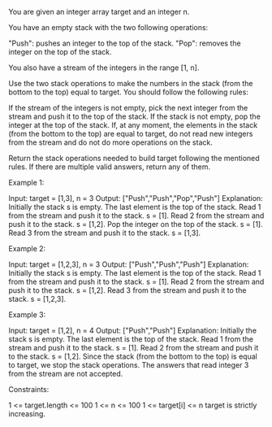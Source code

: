 You are given an integer array target and an integer n.

You have an empty stack with the two following operations:


"Push": pushes an integer to the top of the stack.
"Pop": removes the integer on the top of the stack.


You also have a stream of the integers in the range [1, n].

Use the two stack operations to make the numbers in the stack (from the
bottom to the top) equal to target. You should follow the following
rules:


If the stream of the integers is not empty, pick the next integer from the
stream and push it to the top of the stack.
If the stack is not empty, pop the integer at the top of the stack.
If, at any moment, the elements in the stack (from the bottom to the top) are
equal to target, do not read new integers from the stream and do not do more
operations on the stack.


Return the stack operations needed to build target following the mentioned
rules. If there are multiple valid answers, return any of them.


Example 1:


Input: target = [1,3], n = 3
Output: ["Push","Push","Pop","Push"]
Explanation: Initially the stack s is empty. The last element is the top of
the stack.
Read 1 from the stream and push it to the stack. s = [1].
Read 2 from the stream and push it to the stack. s = [1,2].
Pop the integer on the top of the stack. s = [1].
Read 3 from the stream and push it to the stack. s = [1,3].


Example 2:


Input: target = [1,2,3], n = 3
Output: ["Push","Push","Push"]
Explanation: Initially the stack s is empty. The last element is the top of
the stack.
Read 1 from the stream and push it to the stack. s = [1].
Read 2 from the stream and push it to the stack. s = [1,2].
Read 3 from the stream and push it to the stack. s = [1,2,3].


Example 3:


Input: target = [1,2], n = 4
Output: ["Push","Push"]
Explanation: Initially the stack s is empty. The last element is the top of
the stack.
Read 1 from the stream and push it to the stack. s = [1].
Read 2 from the stream and push it to the stack. s = [1,2].
Since the stack (from the bottom to the top) is equal to target, we stop the
stack operations.
The answers that read integer 3 from the stream are not accepted.



Constraints:


1 <= target.length <= 100
1 <= n <= 100
1 <= target[i] <= n
target is strictly increasing.





